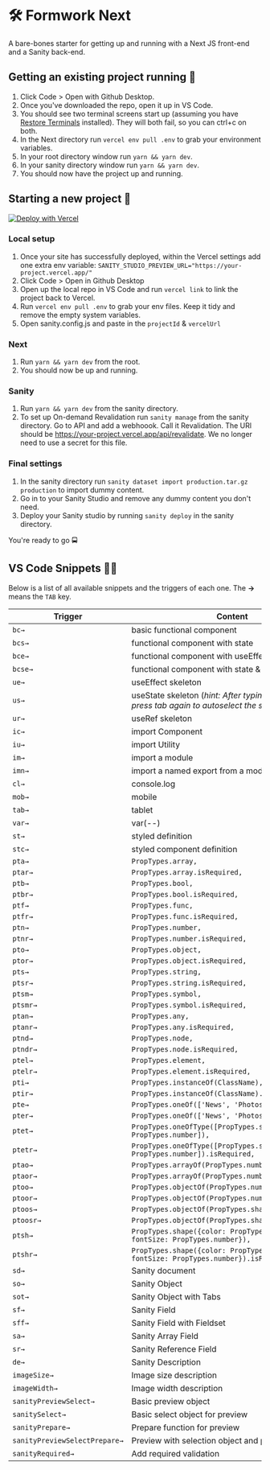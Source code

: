# 🛠 Formwork Next

A bare-bones starter for getting up and running with a Next JS front-end and a Sanity back-end.

## Getting an existing project running 🔌

1. Click Code > Open with Github Desktop.
2. Once you've downloaded the repo, open it up in VS Code.
3. You should see two terminal screens start up (assuming you have [Restore Terminals](https://marketplace.visualstudio.com/items?itemName=EthanSK.restore-terminals) installed). They will both fail, so you can ctrl+c on both.
4. In the Next directory run `vercel env pull .env` to grab your environment variables.
5. In your root directory window run `yarn && yarn dev`.
6. In your sanity directory window run `yarn && yarn dev`.
7. You should now have the project up and running.

## Starting a new project 📐

[![Deploy with Vercel](https://vercel.com/button)](https://vercel.com/new/clone?repository-url=https%3A%2F%2Fgithub.com%2Fformwork-build%2Fsanity-template-formwork&integration-ids=oac_hb2LITYajhRQ0i4QznmKH7gx)

### Local setup
1. Once your site has successfully deployed, within the Vercel settings add one extra env variable: `SANITY_STUDIO_PREVIEW_URL="https://your-project.vercel.app/"`
3. Click Code > Open in Github Desktop
4. Open up the local repo in VS Code and run `vercel link` to link the project back to Vercel.
5. Run `vercel env pull .env` to grab your env files. Keep it tidy and remove the empty system variables.
6. Open sanity.config.js and paste in the `projectId` & `vercelUrl`

### Next
1. Run `yarn && yarn dev` from the root.
2. You should now be up and running.

### Sanity
1. Run `yarn && yarn dev` from the sanity directory.
1. To set up On-demand Revalidation run `sanity manage` from the sanity directory. Go to API and add a webhoook. Call it Revalidation. The URl should be https://your-project.vercel.app/api/revalidate. We no longer need to use a secret for this file.

### Final settings
1. In the sanity directory run `sanity dataset import production.tar.gz production` to import dummy content.
2. Go in to your Sanity Studio and remove any dummy content you don't need.
3. Deploy your Sanity studio by running `sanity deploy` in the sanity directory.

You're ready to go 🚍

## VS Code Snippets 💆‍♀️

Below is a list of all available snippets and the triggers of each one. The **→** means the `TAB` key.

| Trigger                       | Content                                                                                                          |
| ----------------------------- | ---------------------------------------------------------------------------------------------------------------- |
| `bc→`                         | basic functional component                                                                                       |
| `bcs→`                        | functional component with state                                                                                  |
| `bce→`                        | functional component with useEffect                                                                              |
| `bcse→`                       | functional component with state & useEffect                                                                      |
| `ue→`                         | useEffect skeleton                                                                                               |
| `us→`                         | useState skeleton (<i>hint: After typing the state name press tab again to autoselect the setState section.</i>) |
| `ur→`                         | useRef skeleton                                                                                                  |
| `ic→`                         | import Component                                                                                                 |
| `iu→`                         | import Utility                                                                                                   |
| `im→`                         | import a module                                                                                                  |
| `imn→`                        | import a named export from a module                                                                              |
| `cl→`                         | console.log                                                                                                      |
| `mob→`                        | mobile                                                                                                           |
| `tab→`                        | tablet                                                                                                           |
| `var→`                        | var(--)                                                                                                          |
| `st→`                         | styled definition                                                                                                |
| `stc→`                        | styled component definition                                                                                      |
| `pta→`                        | `PropTypes.array,`                                                                                               |
| `ptar→`                       | `PropTypes.array.isRequired,`                                                                                    |
| `ptb→`                        | `PropTypes.bool,`                                                                                                |
| `ptbr→`                       | `PropTypes.bool.isRequired,`                                                                                     |
| `ptf→`                        | `PropTypes.func,`                                                                                                |
| `ptfr→`                       | `PropTypes.func.isRequired,`                                                                                     |
| `ptn→`                        | `PropTypes.number,`                                                                                              |
| `ptnr→`                       | `PropTypes.number.isRequired,`                                                                                   |
| `pto→`                        | `PropTypes.object,`                                                                                              |
| `ptor→`                       | `PropTypes.object.isRequired,`                                                                                   |
| `pts→`                        | `PropTypes.string,`                                                                                              |
| `ptsr→`                       | `PropTypes.string.isRequired,`                                                                                   |
| `ptsm→`                       | `PropTypes.symbol,`                                                                                              |
| `ptsmr→`                      | `PropTypes.symbol.isRequired,`                                                                                   |
| `ptan→`                       | `PropTypes.any,`                                                                                                 |
| `ptanr→`                      | `PropTypes.any.isRequired,`                                                                                      |
| `ptnd→`                       | `PropTypes.node,`                                                                                                |
| `ptndr→`                      | `PropTypes.node.isRequired,`                                                                                     |
| `ptel→`                       | `PropTypes.element,`                                                                                             |
| `ptelr→`                      | `PropTypes.element.isRequired,`                                                                                  |
| `pti→`                        | `PropTypes.instanceOf(ClassName),`                                                                               |
| `ptir→`                       | `PropTypes.instanceOf(ClassName).isRequired,`                                                                    |
| `pte→`                        | `PropTypes.oneOf(['News', 'Photos']),`                                                                           |
| `pter→`                       | `PropTypes.oneOf(['News', 'Photos']).isRequired,`                                                                |
| `ptet→`                       | `PropTypes.oneOfType([PropTypes.string, PropTypes.number]),`                                                     |
| `ptetr→`                      | `PropTypes.oneOfType([PropTypes.string, PropTypes.number]).isRequired,`                                          |
| `ptao→`                       | `PropTypes.arrayOf(PropTypes.number),`                                                                           |
| `ptaor→`                      | `PropTypes.arrayOf(PropTypes.number).isRequired,`                                                                |
| `ptoo→`                       | `PropTypes.objectOf(PropTypes.number),`                                                                          |
| `ptoor→`                      | `PropTypes.objectOf(PropTypes.number).isRequired,`                                                               |
| `ptoos→`                      | `PropTypes.objectOf(PropTypes.shape()),`                                                                         |
| `ptoosr→`                     | `PropTypes.objectOf(PropTypes.shape()).isRequired,`                                                              |
| `ptsh→`                       | `PropTypes.shape({color: PropTypes.string, fontSize: PropTypes.number}),`                                        |
| `ptshr→`                      | `PropTypes.shape({color: PropTypes.string, fontSize: PropTypes.number}).isRequired,`                             |
| `sd→`                         | Sanity document                                                                                                  |
| `so→`                         | Sanity Object                                                                                                    |
| `sot→`                        | Sanity Object with Tabs                                                                                          |
| `sf→`                         | Sanity Field                                                                                                     |
| `sff→`                        | Sanity Field with Fieldset                                                                                       |
| `sa→`                         | Sanity Array Field                                                                                               |
| `sr→`                         | Sanity Reference Field                                                                                           |
| `de→`                         | Sanity Description                                                                                               |
| `imageSize→`                  | Image size description                                                                                           |
| `imageWidth→`                 | Image width description                                                                                          |
| `sanityPreviewSelect→`        | Basic preview object                                                                                             |
| `sanitySelect→`               | Basic select object for preview                                                                                  |
| `sanityPrepare→`              | Prepare function for preview                                                                                     |
| `sanityPreviewSelectPrepare→` | Preview with selection object and prepare function                                                               |
| `sanityRequired→`             | Add required validation                                                                                          |

